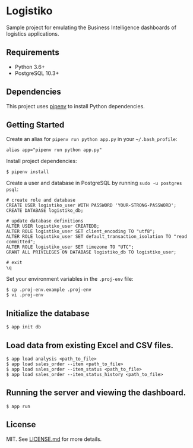 # Logistiko

Sample project for emulating the Business Intelligence dashboards of logistics applications.

## Requirements

* Python 3.6+
* PostgreSQL 10.3+

## Dependencies

This project uses [pipenv](https://github.com/pypa/pipenv) to install Python dependencies.

## Getting Started

Create an alias for `pipenv run python app.py` in your `~/.bash_profile`:

```
alias app="pipenv run python app.py"
```

Install project dependencies:

```
$ pipenv install
```

Create a user and database in PostgreSQL by running `sudo -u postgres psql`:

```
# create role and database
CREATE USER logistiko_user WITH PASSWORD 'YOUR-STRONG-PASSWORD';
CREATE DATABASE logistiko_db;

# update database definitions
ALTER USER logistiko_user CREATEDB;
ALTER ROLE logistiko_user SET client_encoding TO "utf8";
ALTER ROLE logistiko_user SET default_transaction_isolation TO "read committed";
ALTER ROLE logistiko_user SET timezone TO "UTC";
GRANT ALL PRIVILEGES ON DATABASE logistiko_db TO logistiko_user;

# exit
\q
```

Set your environment variables in the `.proj-env` file:

```
$ cp .proj-env.example .proj-env
$ vi .proj-env
```

## Initialize the database

```
$ app init db
```

## Load data from existing Excel and CSV files.

```
$ app load analysis <path_to_file>
$ app load sales_order --item <path_to_file>
$ app load sales_order --item_status <path_to_file>
$ app load sales_order --item_status_history <path_to_file>
```

## Running the server and viewing the dashboard.

```
$ app run
```

## License

MIT. See [LICENSE.md](LICENSE.md) for more details.
